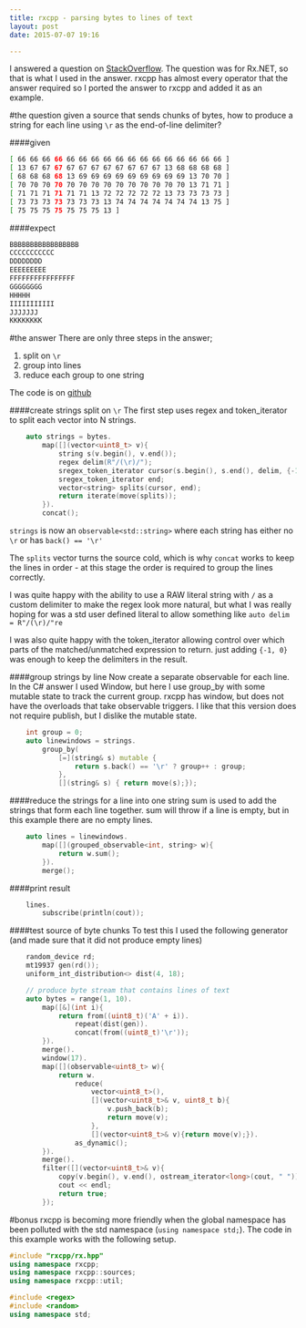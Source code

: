```yaml
---
title: rxcpp - parsing bytes to lines of text
layout: post
date: 2015-07-07 19:16

---
```


I answered a question on [StackOverflow](http://stackoverflow.com/questions/31208418/split-iobservablebyte-to-characters-then-to-line/31213161#31213161). The question was for Rx.NET, so that is what I used in the answer. rxcpp has almost every operator that the answer required so I ported the answer to rxcpp and added it as an example.

#the question
given a source that sends chunks of bytes, how to produce a string for each line using `\r` as the end-of-line delimiter?

####given

```sh
[ 66 66 66 66 66 66 66 66 66 66 66 66 66 66 66 66 66 ] 
[ 13 67 67 67 67 67 67 67 67 67 67 67 13 68 68 68 68 ] 
[ 68 68 68 68 13 69 69 69 69 69 69 69 69 69 13 70 70 ] 
[ 70 70 70 70 70 70 70 70 70 70 70 70 70 70 13 71 71 ] 
[ 71 71 71 71 71 71 13 72 72 72 72 72 13 73 73 73 73 ] 
[ 73 73 73 73 73 73 73 13 74 74 74 74 74 74 74 13 75 ] 
[ 75 75 75 75 75 75 75 13 ] 
```

####expect

```sh
BBBBBBBBBBBBBBBBB
CCCCCCCCCCC
DDDDDDDD
EEEEEEEEE
FFFFFFFFFFFFFFFF
GGGGGGGG
HHHHH
IIIIIIIIIII
JJJJJJJ
KKKKKKKK
```

#the answer
There are only three steps in the answer;

  1. split on `\r`
  2. group into lines
  3. reduce each group to one string

The code is on [github](https://github.com/Reactive-Extensions/RxCpp/commit/a156c1abf553c9eb9efdb7654b748461c1b298c8)

####create strings split on `\r`
The first step uses regex and token_iterator to split each vector into N strings. 

```cpp
    auto strings = bytes.
        map([](vector<uint8_t> v){
            string s(v.begin(), v.end());
            regex delim(R"/(\r)/");
            sregex_token_iterator cursor(s.begin(), s.end(), delim, {-1, 0});
            sregex_token_iterator end;
            vector<string> splits(cursor, end);
            return iterate(move(splits));
        }).
        concat();
```

`strings` is now an `observable<std::string>` where each string has either no `\r` or has `back() == '\r'`

The `splits` vector turns the source cold, which is why `concat` works to keep the lines in order - at this stage the order is required to group the lines correctly.

I was quite happy with the ability to use a RAW literal string with `/` as a custom delimiter to make the regex look more natural, but what I was really hoping for was a std user defined literal to allow something like `auto delim = R"/(\r)/"re`

I was also quite happy with the token_iterator allowing control over which parts of the matched/unmatched expression to return. just adding `{-1, 0}` was enough to keep the delimiters in the result.

####group strings by line
Now create a separate observable for each line. In the C# answer I used Window, but here I use group_by with some mutable state to track the current group. rxcpp has window, but does not have the overloads that take observable triggers. I like that this version does not require publish, but I dislike the mutable state.

```cpp
    int group = 0;
    auto linewindows = strings.
        group_by(
            [=](string& s) mutable {
                return s.back() == '\r' ? group++ : group;
            },
            [](string& s) { return move(s);});
```

####reduce the strings for a line into one string
sum is used to add the strings that form each line together. sum will throw if a line is empty, but in this example there are no empty lines. 

```cpp
    auto lines = linewindows.
        map([](grouped_observable<int, string> w){ 
            return w.sum(); 
        }).
        merge();
```

####print result

```cpp
    lines.
        subscribe(println(cout));
```

####test source of byte chunks
To test this I used the following generator (and made sure that it did not produce empty lines)

```cpp
    random_device rd; 
    mt19937 gen(rd());
    uniform_int_distribution<> dist(4, 18);

    // produce byte stream that contains lines of text
    auto bytes = range(1, 10).
        map([&](int i){ 
            return from((uint8_t)('A' + i)).
                repeat(dist(gen)).
                concat(from((uint8_t)'\r'));
        }).
        merge().
        window(17).
        map([](observable<uint8_t> w){ 
            return w.
                reduce(
                    vector<uint8_t>(), 
                    [](vector<uint8_t>& v, uint8_t b){
                        v.push_back(b); 
                        return move(v);
                    }, 
                    [](vector<uint8_t>& v){return move(v);}).
                as_dynamic(); 
        }).
        merge().
        filter([](vector<uint8_t>& v){
            copy(v.begin(), v.end(), ostream_iterator<long>(cout, " "));
            cout << endl; 
            return true;
        });
```

#bonus
rxcpp is becoming more friendly when the global namespace has been polluted with the std namespace (`using namespace std;`). The code in this example works with the following setup.

```cpp
#include "rxcpp/rx.hpp"
using namespace rxcpp;
using namespace rxcpp::sources;
using namespace rxcpp::util;

#include <regex>
#include <random>
using namespace std;
```
